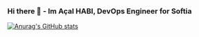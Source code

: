### Hi there 👋 - Im Açal HABI, DevOps Engineer for Softia

[![Anurag's GitHub stats](https://github-readme-stats.vercel.app/api?username=habi-a&count_private=true&show_icons=true&include_all_commits=true)](https://github.com/anuraghazra/github-readme-stats) 
